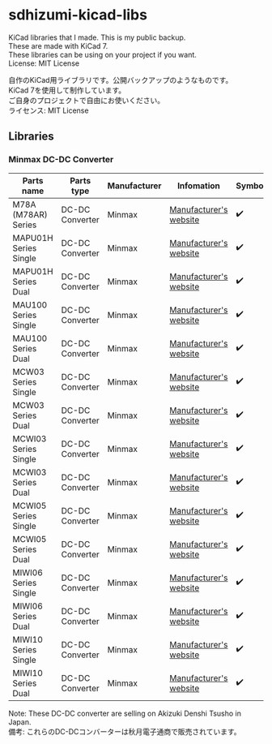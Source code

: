 # sdhizumi-kicad-libs
KiCad libraries that I made. This is my public backup.  
These are made with KiCad 7.  
These libraries can be using on your project if you want.  
License: MIT License  

自作のKiCad用ライブラリです。公開バックアップのようなものです。  
KiCad 7を使用して制作しています。  
ご自身のプロジェクトで自由にお使いください。  
ライセンス: MIT License  

## Libraries
### Minmax DC-DC Converter
|Parts name|Parts type|Manufacturer|Infomation|Symbol|Footprint|
|-|-|-|-|-|-|
|M78A (M78AR) Series|DC-DC Converter|Minmax|[Manufacturer's website](https://www.minmaxpower.com/ja/product/M78AR-0.5)|:heavy_check_mark:|:heavy_check_mark:|
|MAPU01H Series Single|DC-DC Converter|Minmax|[Manufacturer's website](https://www.minmaxpower.com/en/product/MAPU01H)|:heavy_check_mark:|:heavy_check_mark:|
|MAPU01H Series Dual|DC-DC Converter|Minmax|[Manufacturer's website](https://www.minmaxpower.com/en/product/MAPU01H)|:heavy_check_mark:|:heavy_check_mark:|
|MAU100 Series Single|DC-DC Converter|Minmax|[Manufacturer's website](https://www.minmaxpower.com/en/product/MAU100)|:heavy_check_mark:|:heavy_check_mark:|
|MAU100 Series Dual|DC-DC Converter|Minmax|[Manufacturer's website](https://www.minmaxpower.com/en/product/MAU100)|:heavy_check_mark:|:heavy_check_mark:|
|MCW03 Series Single|DC-DC Converter|Minmax|[Manufacturer's website](https://www.minmaxpower.com/en/product/MCW03)|:heavy_check_mark:|:heavy_check_mark:|
|MCW03 Series Dual|DC-DC Converter|Minmax|[Manufacturer's website](https://www.minmaxpower.com/en/product/MCW03)|:heavy_check_mark:|:heavy_check_mark:|
|MCWI03 Series Single|DC-DC Converter|Minmax|[Manufacturer's website](https://www.minmaxpower.com/en/product/MCWI03)|:heavy_check_mark:|:heavy_check_mark:|
|MCWI03 Series Dual|DC-DC Converter|Minmax|[Manufacturer's website](https://www.minmaxpower.com/en/product/MCWI03)|:heavy_check_mark:|:heavy_check_mark:|
|MCWI05 Series Single|DC-DC Converter|Minmax|[Manufacturer's website](https://www.minmaxpower.com/en/product/MCWI05)|:heavy_check_mark:|:heavy_check_mark:|
|MCWI05 Series Dual|DC-DC Converter|Minmax|[Manufacturer's website](https://www.minmaxpower.com/en/product/MCWI05)|:heavy_check_mark:|:heavy_check_mark:|
|MIWI06 Series Single|DC-DC Converter|Minmax|[Manufacturer's website](https://www.minmaxpower.com/en/product/MIWI06)|:heavy_check_mark:|:heavy_check_mark:|
|MIWI06 Series Dual|DC-DC Converter|Minmax|[Manufacturer's website](https://www.minmaxpower.com/en/product/MIWI06)|:heavy_check_mark:|:heavy_check_mark:|
|MIWI10 Series Single|DC-DC Converter|Minmax|[Manufacturer's website](https://www.minmaxpower.com/en/product/MIWI10)|:heavy_check_mark:|:heavy_check_mark:|
|MIWI10 Series Dual|DC-DC Converter|Minmax|[Manufacturer's website](https://www.minmaxpower.com/en/product/MIWI10)|:heavy_check_mark:|:heavy_check_mark:|

Note: These DC-DC converter are selling on Akizuki Denshi Tsusho in Japan.  
備考: これらのDC-DCコンバーターは秋月電子通商で販売されています。  
